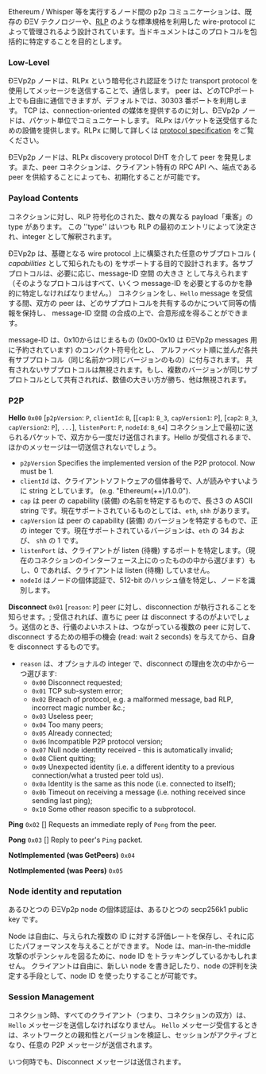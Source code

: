 Ethereum / Whisper 等を実行するノード間の p2p コミュニケーションは、既存の ÐΞV テクノロジーや、[RLP](https://github.com/ethereum/wiki/wiki/RLP) のような標準規格を利用した wire-protocol によって管理されるよう設計されています。当ドキュメントはこのプロトコルを包括的に特定することを目的とします。

### Low-Level

ÐΞVp2p ノードは、RLPx という暗号化され認証をうけた transport protocol を使用してメッセージを送信することで、通信します。
peer は、どのTCPポート上でも自由に通信できますが、デフォルトでは、30303 番ポートを利用します。
TCP は、connection-oriented の媒体を提供するのに対し、ÐΞVp2p ノードは、パケット単位でコミュニケートします。
RLPx はパケットを送受信するための設備を提供します。RLPx に関して詳しくは [protocol specification](https://github.com/ethereum/devp2p/tree/master/rlpx.md) をご覧ください。 

ÐΞVp2p ノードは、RLPx discovery protocol DHT を介して peer を発見します。また、peer コネクションは、クライアント特有の RPC API へ、端点である peer を供給することによっても、初期化することが可能です。

### Payload Contents

コネクションに対し、RLP 符号化のされた、数々の異なる payload「乗客」の type があります。
この ''type'' はいつも RLP の最初のエントリによって決定され、integer として解釈されます。

ÐΞVp2p は、基礎となる wire protocol 上に構築された任意のサブプロトコル ( _capabilities_ として知られたもの) をサポートする目的で設計されます。各サブプロトコルは、必要に応じ、message-ID 空間 の大きさ として与えられます（そのようなプロトコルはすべて、いくつ message-ID を必要とするのかを静的に特定しなければなりません。）
コネクションをし、`Hello` message を受信する間、双方の peer は、どのサブプロトコルを共有するのかについて同等の情報を保持し、
message-ID 空間 の合成の上で、合意形成を得ることができます。

message-ID は、0x10からはじまるもの (0x00-0x10 は ÐΞVp2p messages 用に予約されています) のコンパクト符号化とし、
アルファベット順に並んだ各共有サブプロトコル（同じ名前かつ同じバージョンのもの）に付与されます。
共有されないサブプロトコルは無視されます。もし、複数のバージョンが同じサブプロトコルとして共有されれば、数値の大きい方が勝ち、他は無視されます。


### P2P

**Hello**
`0x00` [`p2pVersion`: `P`, `clientId`: `B`, [[`cap1`: `B_3`, `capVersion1`: `P`], [`cap2`: `B_3`, `capVersion2`: `P`], `...`], `listenPort`: `P`, `nodeId`: `B_64`] コネクション上で最初に送られるパケットで、双方から一度だけ送信されます。Hello が受信されるまで、ほかのメッセージは一切送信されないでしょう。
* `p2pVersion` Specifies the implemented version of the P2P protocol. Now must be 1.
* `clientId` は、クライアントソフトウェアの個体番号で、人が読みやすいように string としています。 (e.g. "Ethereum(++)/1.0.0").
* `cap` は peer の capability (装備) の名前を特定するもので、長さ3 の ASCII string です。現在サポートされているものとしては、`eth`, `shh` があります。
* `capVersion` は peer の capability (装備) のバージョンを特定するもので、正の integer です。現在サポートされているバージョンは、`eth` の 34 および、 `shh` の 1 です。
* `listenPort` は、クライアントが listen (待機) するポートを特定します。（現在のコネクションのインターフェース上にのったものの中から選びます）もし、0 であれば、クライアントは listen (待機) していません。
* `nodeId` はノードの個体認証で、512-bit のハッシュ値を特定し、ノードを識別します。

**Disconnect**
`0x01` [`reason`: `P`] peer に対し、disconnection が執行されることを知らせます。; 受信されれば、直ちに peer は disconnect するのがよいでしょう。送信のとき、行儀のよいホストは、つながっている複数の peer に対して、disconnect するための相手の機会 (read: wait 2 seconds) を与えてから、自身を disconnect するものです。
* `reason` は、オプショナルの integer で、disconnect の理由を次の中から一つ選びます:
  * `0x00` Disconnect requested;
  * `0x01` TCP sub-system error;
  * `0x02` Breach of protocol, e.g. a malformed message, bad RLP, incorrect magic number &c.;
  * `0x03` Useless peer;
  * `0x04` Too many peers;
  * `0x05` Already connected;
  * `0x06` Incompatible P2P protocol version;
  * `0x07` Null node identity received - this is automatically invalid;
  * `0x08` Client quitting;
  * `0x09` Unexpected identity (i.e. a different identity to a previous connection/what a trusted peer told us).
  * `0x0a` Identity is the same as this node (i.e. connected to itself);
  * `0x0b` Timeout on receiving a message (i.e. nothing received since sending last ping);
  * `0x10` Some other reason specific to a subprotocol.

**Ping**
`0x02` [] Requests an immediate reply of `Pong` from the peer.

**Pong**
`0x03` [] Reply to peer's `Ping` packet.

**NotImplemented (was GetPeers)**
`0x04`

**NotImplemented (was Peers)**
`0x05`

### Node identity and reputation

あるひとつの ÐΞVp2p node の個体認証は、あるひとつの secp256k1 public key です。　

Node は自由に、与えられた複数の ID に対する評価レートを保存し、それに応じたパフォーマンスを与えることができます。
Node は、man-in-the-middle 攻撃のポテンシャルを図るために、node ID をトラッキングしているかもしれません。
クライアントは自由に、新しい node を書き記したり、node の評判を決定する手段として、node ID を使ったりすることが可能です。

### Session Management

コネクション時、すべてのクライアント（つまり、コネクションの双方）は、`Hello` メッセージを送信しなければなりません。
`Hello` メッセージ受信するときは、ネットワークとの親和性とバージョンを検証し、セッションがアクティブとなり、任意の P2P メッセージが送信されます。

いつ何時でも、Disconnect メッセージは送信されます。
